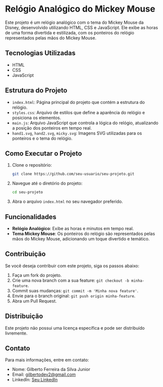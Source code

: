 # Relógio Analógico do Mickey Mouse

Este projeto é um relógio analógico com o tema do Mickey Mouse da Disney, desenvolvido utilizando HTML, CSS e JavaScript. Ele exibe as horas de uma forma divertida e estilizada, com os ponteiros do relógio representados pelas mãos do Mickey Mouse.

## Tecnologias Utilizadas

- HTML
- CSS
- JavaScript

## Estrutura do Projeto

- `index.html`: Página principal do projeto que contém a estrutura do relógio.
- `styles.css`: Arquivo de estilos que define a aparência do relógio e posiciona os elementos.
- `main.js`: Arquivo JavaScript que controla a lógica do relógio, atualizando a posição dos ponteiros em tempo real.
- `hand1.svg`, `hand2.svg`, `micky.svg`: Imagens SVG utilizadas para os ponteiros e o tema do relógio.

## Como Executar o Projeto

1. Clone o repositório:
    ```bash
    git clone https://github.com/seu-usuario/seu-projeto.git
    ```
2. Navegue até o diretório do projeto:
    ```bash
    cd seu-projeto
    ```
3. Abra o arquivo `index.html` no seu navegador preferido.

## Funcionalidades

- **Relógio Analógico**: Exibe as horas e minutos em tempo real.
- **Tema Mickey Mouse**: Os ponteiros do relógio são representados pelas mãos do Mickey Mouse, adicionando um toque divertido e temático.

## Contribuição

Se você deseja contribuir com este projeto, siga os passos abaixo:

1. Faça um fork do projeto.
2. Crie uma nova branch com a sua feature: `git checkout -b minha-feature`.
3. Commit suas mudanças: `git commit -m 'Minha nova feature'`.
4. Envie para o branch original: `git push origin minha-feature`.
5. Abra um Pull Request.

## Distribuição

Este projeto não possui uma licença específica e pode ser distribuído livremente.


## Contato

Para mais informações, entre em contato:
- Nome: Gilberto Ferreira da Silva Junior
- Email: gilbertodev2@gmail.com
- LinkedIn: [Seu LinkedIn](https://linkedin.com/in/gilbertofsjunior)

